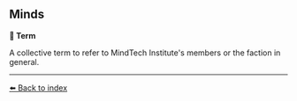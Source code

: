 ## Minds

**📑 Term**

A collective term to refer to MindTech Institute's members or the faction in general.


----------
[⬅️ Back to index](../refs/index.md#7c50_s)